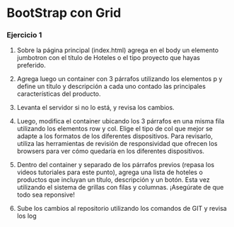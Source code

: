 # BootStrap con Grid

### Ejercicio 1

1.    Sobre la página principal (index.html) agrega en el body un elemento jumbotron con el título de Hoteles o el tipo proyecto que hayas preferido.

2.    Agrega luego un container con 3 párrafos utilizando los elementos p y define un título y descripción a cada uno contado las principales características del producto. 

3.    Levanta el servidor si no lo está, y revisa los cambios.

4.    Luego, modifica el container ubicando los 3 párrafos en una misma fila utilizando los elementos row y col. Elige el tipo de col que mejor se adapte a los formatos de los diferentes dispositivos. Para revisarlo, utiliza las herramientas de revisión de responsividad que ofrecen los browsers para ver cómo quedaría en los diferentes dispositivos.

5.    Dentro del container y separado de los párrafos previos (repasa los videos tutoriales para este punto), agrega una lista de hoteles o productos que incluyan un título, descripción y un botón. Esta vez utilizando el sistema de grillas con filas y columnas. ¡Asegúrate de que todo sea reponsive!

6.    Sube los cambios al repositorio utilizando los comandos de GIT y revisa los log


